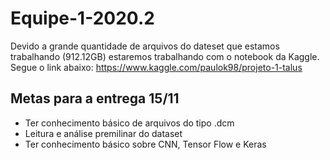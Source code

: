 # Equipe-1-2020.2

Devido a grande quantidade de arquivos do dateset que estamos trabalhando (912.12GB) estaremos trabalhando com o notebook da Kaggle. 
Segue o link abaixo:
https://www.kaggle.com/paulok98/projeto-1-talus

## Metas para a entrega 15/11
* Ter conhecimento básico de arquivos do tipo .dcm
* Leitura e análise premilinar do dataset
* Ter conhecimento básico sobre CNN, Tensor Flow e Keras




